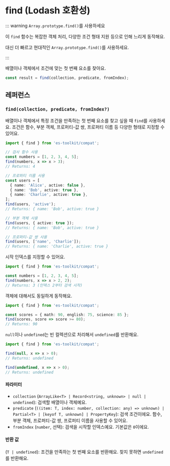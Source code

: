 # find (Lodash 호환성)

::: warning `Array.prototype.find()`를 사용하세요

이 `find` 함수는 복잡한 객체 처리, 다양한 조건 형태 지원 등으로 인해 느리게 동작해요.

대신 더 빠르고 현대적인 `Array.prototype.find()`를 사용하세요.

:::

배열이나 객체에서 조건에 맞는 첫 번째 요소를 찾아요.

```typescript
const result = find(collection, predicate, fromIndex);
```

## 레퍼런스

### `find(collection, predicate, fromIndex?)`

배열이나 객체에서 특정 조건을 만족하는 첫 번째 요소를 찾고 싶을 때 `find`를 사용하세요. 조건은 함수, 부분 객체, 프로퍼티-값 쌍, 프로퍼티 이름 등 다양한 형태로 지정할 수 있어요.

```typescript
import { find } from 'es-toolkit/compat';

// 검사 함수 사용
const numbers = [1, 2, 3, 4, 5];
find(numbers, x => x > 3);
// Returns: 4

// 프로퍼티 이름 사용
const users = [
  { name: 'Alice', active: false },
  { name: 'Bob', active: true },
  { name: 'Charlie', active: true },
];
find(users, 'active');
// Returns: { name: 'Bob', active: true }

// 부분 객체 사용
find(users, { active: true });
// Returns: { name: 'Bob', active: true }

// 프로퍼티-값 쌍 사용
find(users, ['name', 'Charlie']);
// Returns: { name: 'Charlie', active: true }
```

시작 인덱스를 지정할 수 있어요.

```typescript
import { find } from 'es-toolkit/compat';

const numbers = [1, 2, 3, 4, 5];
find(numbers, x => x > 2, 2);
// Returns: 3 (인덱스 2부터 검색 시작)
```

객체에 대해서도 동일하게 동작해요.

```typescript
import { find } from 'es-toolkit/compat';

const scores = { math: 90, english: 75, science: 85 };
find(scores, score => score >= 80);
// Returns: 90
```

`null`이나 `undefined`는 빈 컬렉션으로 처리해서 `undefined`를 반환해요.

```typescript
import { find } from 'es-toolkit/compat';

find(null, x => x > 0);
// Returns: undefined

find(undefined, x => x > 0);
// Returns: undefined
```

#### 파라미터

- `collection` (`ArrayLike<T> | Record<string, unknown> | null | undefined`): 검색할 배열이나 객체예요.
- `predicate` (`((item: T, index: number, collection: any) => unknown) | Partial<T> | [keyof T, unknown] | PropertyKey`): 검색 조건이에요. 함수, 부분 객체, 프로퍼티-값 쌍, 프로퍼티 이름을 사용할 수 있어요.
- `fromIndex` (`number`, 선택): 검색을 시작할 인덱스예요. 기본값은 `0`이에요.

#### 반환 값

(`T | undefined`): 조건을 만족하는 첫 번째 요소를 반환해요. 찾지 못하면 `undefined`를 반환해요.
